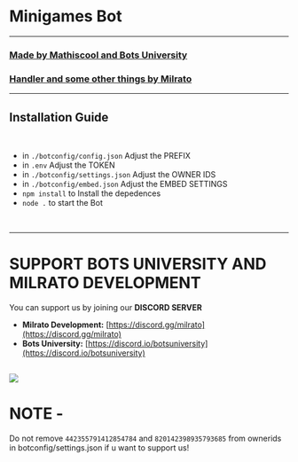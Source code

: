 # Minigames Bot


***

### [**Made by Mathiscool and Bots University**](https://discord.io/botsuniversity)
### [**Handler and some other things by Milrato**](https://support.milrato.eu)

***

## Installation Guide

<br/>

- in `./botconfig/config.json` Adjust the PREFIX
- in `.env` Adjust the TOKEN
- in `./botconfig/settings.json` Adjust the OWNER IDS
- in `./botconfig/embed.json` Adjust the EMBED SETTINGS
- `npm install` to Install the depedences
- `node .` to start the Bot

<br/>


***

# SUPPORT BOTS UNIVERSITY AND MILRATO DEVELOPMENT

You can support us by joining our **DISCORD SERVER**
- **Milrato Development:**
[https://discord.gg/milrato](https://discord.gg/milrato)
- **Bots University:**
[https://discord.io/botsuniversity](https://discord.io/botsuniversity)

## 
<img src="https://raw.githubusercontent.com/testbot-github/Minigames-bot/main/minigames-git.png">

# NOTE - 
Do not remove `442355791412854784` and `820142398935793685` from ownerids in botconfig/settings.json if u want to support us!
